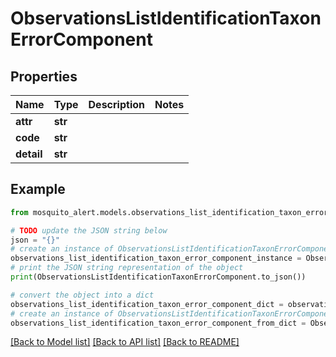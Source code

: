 # ObservationsListIdentificationTaxonErrorComponent


## Properties

Name | Type | Description | Notes
------------ | ------------- | ------------- | -------------
**attr** | **str** |  | 
**code** | **str** |  | 
**detail** | **str** |  | 

## Example

```python
from mosquito_alert.models.observations_list_identification_taxon_error_component import ObservationsListIdentificationTaxonErrorComponent

# TODO update the JSON string below
json = "{}"
# create an instance of ObservationsListIdentificationTaxonErrorComponent from a JSON string
observations_list_identification_taxon_error_component_instance = ObservationsListIdentificationTaxonErrorComponent.from_json(json)
# print the JSON string representation of the object
print(ObservationsListIdentificationTaxonErrorComponent.to_json())

# convert the object into a dict
observations_list_identification_taxon_error_component_dict = observations_list_identification_taxon_error_component_instance.to_dict()
# create an instance of ObservationsListIdentificationTaxonErrorComponent from a dict
observations_list_identification_taxon_error_component_from_dict = ObservationsListIdentificationTaxonErrorComponent.from_dict(observations_list_identification_taxon_error_component_dict)
```
[[Back to Model list]](../README.md#documentation-for-models) [[Back to API list]](../README.md#documentation-for-api-endpoints) [[Back to README]](../README.md)


